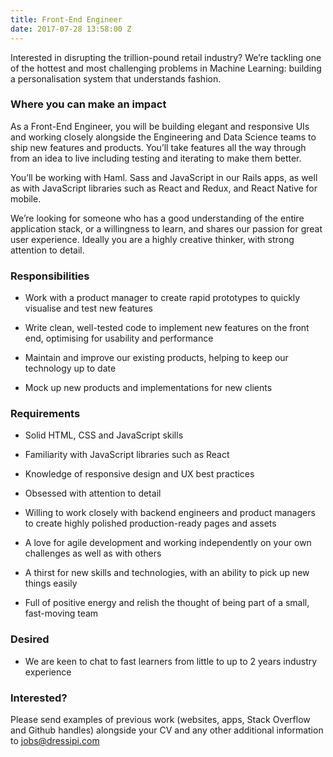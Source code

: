 ```yaml
---
title: Front-End Engineer
date: 2017-07-28 13:58:00 Z
---
```


Interested in disrupting the trillion-pound retail industry? We’re tackling one of the hottest and most challenging problems in Machine Learning: building a personalisation system that understands fashion. 

### Where you can make an impact

As a Front-End Engineer, you will be building elegant and responsive UIs and working closely alongside the Engineering and Data Science teams to ship new features and products. You’ll take features all the way through from an idea to live including testing and iterating to make them better.

You’ll be working with Haml. Sass and JavaScript in our Rails apps, as well as with JavaScript libraries such as React and Redux, and React Native for mobile.

We’re looking for someone who has a good understanding of the entire application stack, or a willingness to learn, and shares our passion for great user experience. Ideally you are a highly creative thinker, with strong attention to detail.
 

### Responsibilities

* Work with a product manager to create rapid prototypes to quickly visualise and test new features

* Write clean, well-tested code to implement new features on the front end, optimising for usability and performance

* Maintain and improve our existing products, helping to keep our technology up to date

* Mock up new products and implementations for new clients


### Requirements

* Solid HTML, CSS and JavaScript skills

* Familiarity with JavaScript libraries such as React

* Knowledge of responsive design and UX best practices

* Obsessed with attention to detail

* Willing to work closely with backend engineers and product managers to create highly polished production-ready pages and assets

* A love for agile development and working independently on your own challenges as well as with others

* A thirst for new skills and technologies, with an ability to pick up new things easily

* Full of positive energy and relish the thought of being part of a small, fast-moving team


### Desired

*  We are keen to chat to fast learners from little to up to 2 years industry experience 


### Interested?

Please send examples of previous work (websites, apps, Stack Overflow and Github handles) alongside your CV and any other additional information to jobs@dressipi.com